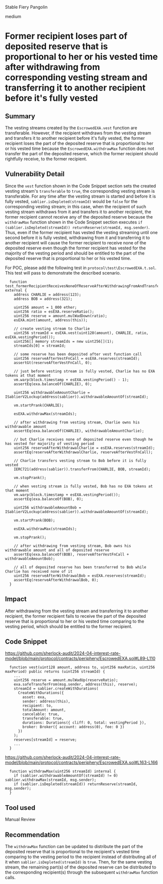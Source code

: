 Stable Fiery Pangolin

medium

# Former recipient loses part of deposited reserve that is proportional to her or his vested time after withdrawing from corresponding vesting stream and transferring it to another recipient before it's fully vested

## Summary
The vesting streams created by the `EscrowedEXA.vest` function are transferable. However, if the recipient withdraws from the vesting stream and transfers it to another recipient before it's fully vested, the former recipient loses the part of the deposited reserve that is proportional to her or his vested time because the `EscrowedEXA.withdrawMax` function does not transfer the part of the deposited reserve, which the former recipient should rightfully receive, to the former recipient.

## Vulnerability Detail
Since the `vest` function shown in the Code Snippet section sets the created vesting stream's `transferable` to `true`, the corresponding vesting stream is transferable. For any time after the vesting stream is started and before it is fully vested, `sablier.isDepleted(streamId)` would be `false` for the corresponding vesting stream; in this case, when the recipient of such vesting stream withdraws from it and transfers it to another recipient, the former recipient cannot receive any of the deposited reserve because the `withdrawMax` function shown in the Code Snippet section executes `if (sablier.isDepleted(streamId)) returnReserve(streamId, msg.sender)`. Thus, even if the former recipient has vested the vesting streaming until one second before it is fully vested, withdrawing from it and transferring it to another recipient will cause the former recipient to receive none of the deposited reserve even though the former recipient has vested for the majority of the vesting period and should be entitled to the part of the deposited reserve that is proportional to her or his vested time.

For POC, please add the following test in `protocol\test\EscrowedEXA.t.sol`. This test will pass to demonstrate the described scenario.

```solidity
  function test_formerRecipientReceivesNoneOfReserveAfterWithdrawingFromAndTransferringStream() external {
    address CHARLIE = address(123);
    address BOB = address(321);

    uint256 amount = 1_000 ether;
    uint256 ratio = esEXA.reserveRatio();
    uint256 reserve = amount.mulWadDown(ratio);
    esEXA.mint(amount, address(this));

    // create vesting stream to Charlie
    uint256 streamId = esEXA.vest(uint128(amount), CHARLIE, ratio, esEXA.vestingPeriod());
    uint256[] memory streamIds = new uint256[](1);
    streamIds[0] = streamId;

    // some reserve has been deposited after vest function call
    uint256 reserveAfterVestFnCall = esEXA.reserves(streamId);
    assertGt(reserveAfterVestFnCall, 0);

    // just before vesting stream is fully vested, Charlie has no EXA tokens at that moment
    vm.warp(block.timestamp + esEXA.vestingPeriod() - 1);
    assertEq(exa.balanceOf(CHARLIE), 0);

    uint256 withdrawableAmountCharlie = ISablierV2Lockup(address(sablier)).withdrawableAmountOf(streamId);

    vm.startPrank(CHARLIE);

    esEXA.withdrawMax(streamIds);

    // after withdrawing from vesting stream, Charlie owns his withdrawable amount
    assertEq(exa.balanceOf(CHARLIE), withdrawableAmountCharlie);

    // but Charlie receives none of deposited reserve even though he has vested for majority of vesting period
    uint256 reserveAfterWithdrawalCharlie = esEXA.reserves(streamId);
    assertEq(reserveAfterWithdrawalCharlie, reserveAfterVestFnCall);

    // Charlie transfers vesting stream to Bob before it is fully vested
    IERC721(address(sablier)).transferFrom(CHARLIE, BOB, streamId);

    vm.stopPrank();

    // when vesting stream is fully vested, Bob has no EXA tokens at that moment
    vm.warp(block.timestamp + esEXA.vestingPeriod());
    assertEq(exa.balanceOf(BOB), 0);

    uint256 withdrawableAmountBob = ISablierV2Lockup(address(sablier)).withdrawableAmountOf(streamId);

    vm.startPrank(BOB);

    esEXA.withdrawMax(streamIds);

    vm.stopPrank();

    // after withdrawing from vesting stream, Bob owns his withdrawable amount and all of deposited reserve
    assertEq(exa.balanceOf(BOB), reserveAfterVestFnCall + withdrawableAmountBob);

    // all of deposited reserve has been transferred to Bob while Charlie has received none of it
    uint256 reserveAfterWithdrawalBob = esEXA.reserves(streamId);
    assertEq(reserveAfterWithdrawalBob, 0);
  }
```

## Impact
After withdrawing from the vesting stream and transferring it to another recipient, the former recipient fails to receive the part of the deposited reserve that is proportional to her or his vested time comparing to the vesting period, which should be entitled to the former recipient.

## Code Snippet
https://github.com/sherlock-audit/2024-04-interest-rate-model/blob/main/protocol/contracts/periphery/EscrowedEXA.sol#L89-L110
```solidity
  function vest(uint128 amount, address to, uint256 maxRatio, uint256 maxPeriod) public returns (uint256 streamId) {
    ...
    uint256 reserve = amount.mulWadUp(reserveRatio);
    exa.safeTransferFrom(msg.sender, address(this), reserve);
    streamId = sablier.createWithDurations(
      CreateWithDurations({
        asset: exa,
        sender: address(this),
        recipient: to,
        totalAmount: amount,
        cancelable: true,
        transferable: true,
        durations: Durations({ cliff: 0, total: vestingPeriod }),
        broker: Broker({ account: address(0), fee: 0 })
      })
    );
    reserves[streamId] = reserve;
    ...
  }
```

https://github.com/sherlock-audit/2024-04-interest-rate-model/blob/main/protocol/contracts/periphery/EscrowedEXA.sol#L163-L166
```solidity
  function withdrawMax(uint256 streamId) internal {
    if (sablier.withdrawableAmountOf(streamId) != 0) sablier.withdrawMax(streamId, msg.sender);
    if (sablier.isDepleted(streamId)) returnReserve(streamId, msg.sender);
  }
```

## Tool used
Manual Review

## Recommendation
The `withdrawMax` function can be updated to distribute the part of the deposited reserve that is proportional to the recipient's vested time comparing to the vesting period to the recipient instead of distributing all of it when `sablier.isDepleted(streamId)` is `true`. Then, for the same vesting stream, the remaining part(s) of the deposited reserve can be distributed to the corresponding recipient(s) through the subsequent `withdrawMax` function calls.